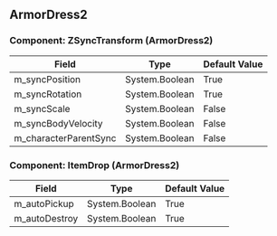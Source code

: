 ## ArmorDress2

### Component: ZSyncTransform (ArmorDress2)

|Field|Type|Default Value|
|---|---|---|
|m_syncPosition|System.Boolean|True|
|m_syncRotation|System.Boolean|True|
|m_syncScale|System.Boolean|False|
|m_syncBodyVelocity|System.Boolean|False|
|m_characterParentSync|System.Boolean|False|

### Component: ItemDrop (ArmorDress2)

|Field|Type|Default Value|
|---|---|---|
|m_autoPickup|System.Boolean|True|
|m_autoDestroy|System.Boolean|True|

